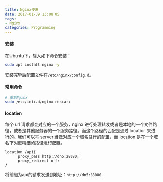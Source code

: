 ```yaml
---
title: Nginx使用
date: 2017-01-09 13:08:05
tags:
- Nginx
categories: Programming
---
```


#### 安装

在Ubuntu下，输入如下命令安装：

```Bash
sudo apt install nginx -y
```

安装完毕后配置文件在`/etc/nginx/config.d`。

<!-- more -->

#### 常用命令

```Bash
# 重启Nginx
sudo /etc/init.d/nginx restart
```


#### location

每个 url 请求都会对应的一个服务，nginx 进行处理转发或者是本地的一个文件路径，或者是其他服务器的一个服务路径。而这个路径的匹配是通过 location 来进行的。我们可以将 server 当做对应一个域名进行的配置，而 location 是在一个域名下对更精细的路径进行配置。

```
location /api{
      proxy_pass http://dn5:28080;
      proxy_redirect off;
}
```

将前缀为api的请求发送到地址：`http://dn5:28080`.
